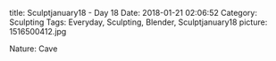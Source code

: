 title: Sculptjanuary18 - Day 18
Date: 2018-01-21 02:06:52
Category: Sculpting
Tags: Everyday, Sculpting, Blender, Sculptjanuary18
picture: 1516500412.jpg

Nature: Cave
